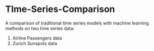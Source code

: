 # TIme-Series-Comparison
A comparison of traditional time series models with machine learning methods on two time series data:

  1. Airline Passengers data
  2. Zurich Sunspots data
